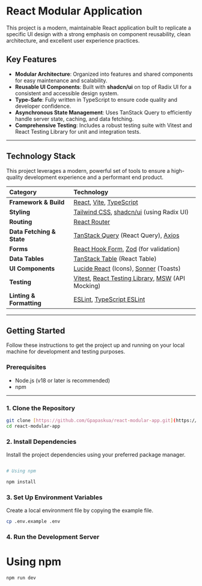 # React Modular Application

This project is a modern, maintainable React application built to replicate a specific UI design with a strong emphasis on component reusability, clean architecture, and excellent user experience practices.

## Key Features

- **Modular Architecture**: Organized into features and shared components for easy maintenance and scalability.
- **Reusable UI Components**: Built with **shadcn/ui** on top of Radix UI for a consistent and accessible design system.
- **Type-Safe**: Fully written in TypeScript to ensure code quality and developer confidence.
- **Asynchronous State Management**: Uses TanStack Query to efficiently handle server state, caching, and data fetching.
- **Comprehensive Testing**: Includes a robust testing suite with Vitest and React Testing Library for unit and integration tests.

---

## Technology Stack

This project leverages a modern, powerful set of tools to ensure a high-quality development experience and a performant end product.

| Category                  | Technology                                                                                                                   |
| :------------------------ | :--------------------------------------------------------------------------------------------------------------------------- |
| **Framework & Build**     | [React](https://react.dev/), [Vite](https://vitejs.dev/), [TypeScript](https://www.typescriptlang.org/)                      |
| **Styling**               | [Tailwind CSS](https://tailwindcss.com/), [shadcn/ui](https://ui.shadcn.com/) (using Radix UI)                               |
| **Routing**               | [React Router](https://reactrouter.com/)                                                                                     |
| **Data Fetching & State** | [TanStack Query](https://tanstack.com/query) (React Query), [Axios](https://axios-http.com/)                                 |
| **Forms**                 | [React Hook Form](https://react-hook-form.com/), [Zod](https://zod.dev/) (for validation)                                    |
| **Data Tables**           | [TanStack Table](https://tanstack.com/table) (React Table)                                                                   |
| **UI Components**         | [Lucide React](https://lucide.dev/) (Icons), [Sonner](https://sonner.emilpriv.dev/) (Toasts)                                 |
| **Testing**               | [Vitest](https://vitest.dev/), [React Testing Library](https://testing-library.com/), [MSW](https://mswjs.io/) (API Mocking) |
| **Linting & Formatting**  | [ESLint](https://eslint.org/), [TypeScript ESLint](https://typescript-eslint.io/)                                            |

---

## Getting Started

Follow these instructions to get the project up and running on your local machine for development and testing purposes.

### Prerequisites

- Node.js (v18 or later is recommended)
- npm

---

### 1. Clone the Repository

```bash
git clone [https://github.com/Gpapaskua/react-modular-app.git](https://github.com/Gpapaskua/react-modular-app.git)
cd react-modular-app
```

### 2. Install Dependencies

Install the project dependencies using your preferred package manager.

```bash

# Using npm

npm install

```

### 3. Set Up Environment Variables

Create a local environment file by copying the example file.

```bash
cp .env.example .env
```

### 4. Run the Development Server

# Using npm

```bash
npm run dev
```
